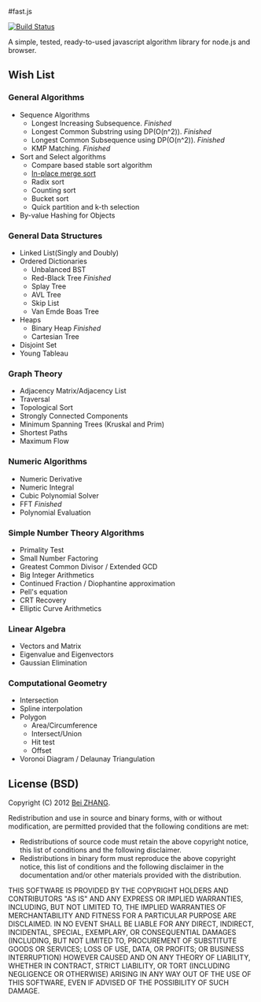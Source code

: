 #fast.js

[![Build Status](https://travis-ci.org/ikarienator/fast.js.png?branch=master)](https://travis-ci.org/ikarienator/fast.js)

A simple, tested, ready-to-used javascript algorithm library for node.js and browser.



## Wish List

### General Algorithms
- Sequence Algorithms
    - Longest Increasing Subsequence. _Finished_
    - Longest Common Substring using DP(O(n^2)). _Finished_
    - Longest Common Subsequence using DP(O(n^2)). _Finished_
    - KMP Matching. _Finished_
- Sort and Select algorithms
    - Compare based stable sort algorithm
    - [In-place merge sort](http://citeseerx.ist.psu.edu/viewdoc/download?doi=10.1.1.22.5514&rep=rep1&type=pdf) 
    - Radix sort
    - Counting sort
    - Bucket sort
    - Quick partition and k-th selection
- By-value Hashing for Objects

### General Data Structures
- Linked List(Singly and Doubly)
- Ordered Dictionaries
    - Unbalanced BST
    - Red-Black Tree _Finished_
    - Splay Tree
    - AVL Tree
    - Skip List
    - Van Emde Boas Tree
- Heaps
    - Binary Heap _Finished_
    - Cartesian Tree
- Disjoint Set
- Young Tableau

### Graph Theory
- Adjacency Matrix/Adjacency List
- Traversal
- Topological Sort
- Strongly Connected Components
- Minimum Spanning Trees (Kruskal and Prim)
- Shortest Paths
- Maximum Flow

### Numeric Algorithms
- Numeric Derivative
- Numeric Integral
- Cubic Polynomial Solver
- FFT _Finished_
- Polynomial Evaluation

### Simple Number Theory Algorithms
- Primality Test
- Small Number Factoring
- Greatest Common Divisor / Extended GCD
- Big Integer Arithmetics
- Continued Fraction / Diophantine approximation
- Pell's equation
- CRT Recovery
- Elliptic Curve Arithmetics

### Linear Algebra
- Vectors and Matrix
- Eigenvalue and Eigenvectors
- Gaussian Elimination

### Computational Geometry
- Intersection
- Spline interpolation
- Polygon
    - Area/Circumference
    - Intersect/Union
    - Hit test
    - Offset
- Voronoi Diagram / Delaunay Triangulation

## License (BSD)

Copyright (C) 2012 [Bei ZHANG](http://twbs.in/).

Redistribution and use in source and binary forms, with or without modification, are permitted provided that the
following conditions are met:

- Redistributions of source code must retain the above copyright notice, this list of conditions and the following
disclaimer.
- Redistributions in binary form must reproduce the above copyright notice, this list of conditions and the following
disclaimer in the documentation and/or other materials provided with the distribution.

THIS SOFTWARE IS PROVIDED BY THE COPYRIGHT HOLDERS AND CONTRIBUTORS "AS IS" AND ANY EXPRESS OR IMPLIED WARRANTIES,
INCLUDING, BUT NOT LIMITED TO, THE IMPLIED WARRANTIES OF MERCHANTABILITY AND FITNESS FOR A PARTICULAR PURPOSE ARE
DISCLAIMED. IN NO EVENT SHALL BE LIABLE FOR ANY DIRECT, INDIRECT, INCIDENTAL, SPECIAL, EXEMPLARY, OR CONSEQUENTIAL
DAMAGES (INCLUDING, BUT NOT LIMITED TO, PROCUREMENT OF SUBSTITUTE GOODS OR SERVICES; LOSS OF USE, DATA, OR PROFITS;
OR BUSINESS INTERRUPTION) HOWEVER CAUSED AND ON ANY THEORY OF LIABILITY, WHETHER IN CONTRACT, STRICT LIABILITY, OR
TORT (INCLUDING NEGLIGENCE OR OTHERWISE) ARISING IN ANY WAY OUT OF THE USE OF THIS SOFTWARE, EVEN IF ADVISED OF THE
POSSIBILITY OF SUCH DAMAGE.